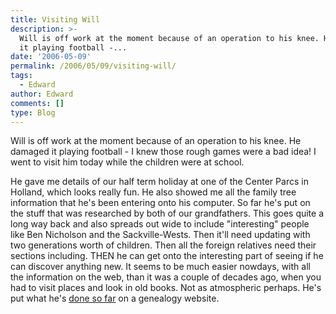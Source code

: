 ```yaml
---
title: Visiting Will
description: >-
  Will is off work at the moment because of an operation to his knee. He damaged
  it playing football -...
date: '2006-05-09'
permalink: /2006/05/09/visiting-will/
tags:
  - Edward
author: Edward
comments: []
type: Blog
---
```


Will is off work at the moment because of an operation to his knee. He
damaged it playing football - I knew those rough games were a bad idea!
I went to visit him today while the children were at school.

He gave me details of our half term holiday at one of the Center Parcs
in Holland, which looks really fun. He also showed me all the family
tree information that he\'s been entering onto his computer. So far
he\'s put on the stuff that was researched by both of our grandfathers.
This goes quite a long way back and also spreads out wide to include
\"interesting\" people like Ben Nicholson and the Sackville-Wests. Then
it\'ll need updating with two generations worth of children. Then all
the foreign relatives need their sections including. THEN he can get
onto the interesting part of seeing if he can discover anything new. It
seems to be much easier nowdays, with all the information on the web,
than it was a couple of decades ago, when you had to visit places and
look in old books. Not as atmospheric perhaps. He\'s put what he\'s
[done so far][1] on a genealogy website.



[1]: https://familytreemaker.genealogy.com/users/a/n/d/William-Andrews-West-Yorkshire/index.html
